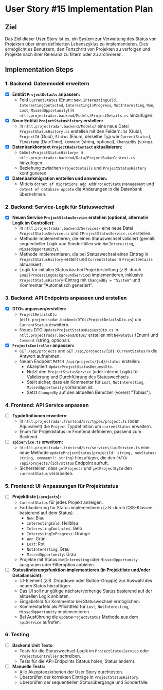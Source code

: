 # User Story #15 Implementation Plan

## Ziel
Das Ziel dieser User Story ist es, ein System zur Verwaltung des Status von Projekten über einen definierten Lebenszyklus zu implementieren. Dies ermöglicht es Benutzern, den Fortschritt von Projekten zu verfolgen und Projekte nach ihrer Relevanz zu filtern oder zu archivieren.

## Implementation Steps

### 1. Backend: Datenmodell erweitern
- [x] **Entität `ProjectDetails` anpassen:**
    - Feld `CurrentStatus` (Enum: `New`, `InterestingCold`, `InterestingContacted`, `InterestingInProgress`, `NotInteresting`, `Won`, `Lost`, `MissedOpportunity`) in `ntlt.projectradar.backend/Models/ProjectDetails.cs` hinzufügen.
- [x] **Neue Entität `ProjectStatusHistory` erstellen:**
    - In `ntlt.projectradar.backend/Models/` eine neue Datei `ProjectStatusHistory.cs` erstellen mit den Feldern: `Id` (Guid), `ProjectId` (Guid), `Status` (Enum, derselbe Typ wie `CurrentStatus`), `Timestamp` (DateTime), `Comment` (string, optional), `ChangedBy` (string).
- [x] **Datenbankkontext `ProjectRadarContext` aktualisieren:**
    - `DbSet<ProjectStatusHistory>` in `ntlt.projectradar.backend/Data/ProjectRadarContext.cs` hinzufügen.
    - Beziehung zwischen `ProjectDetails` und `ProjectStatusHistory` konfigurieren.
- [x] **Datenbankmigration erstellen und anwenden:**
    - Mittels `dotnet ef migrations add AddProjectStatusManagement` und `dotnet ef database update` die Änderungen in die Datenbank übernehmen.

### 2. Backend: Service-Logik für Statuswechsel
- [x] **Neuen Service `ProjectStatusService` erstellen (optional, alternativ Logik im Controller):**
    - In `ntlt.projectradar.backend/Services/` eine neue Datei `ProjectStatusService.cs` und `IProjectStatusService.cs` erstellen.
    - Methode implementieren, die einen Statuswechsel validiert (gemäß sequentieller Logik und Sonderfällen wie `NotInteresting`, `MissedOpportunity`).
    - Methode implementieren, die bei Statuswechsel einen Eintrag in `ProjectStatusHistory` erstellt und `CurrentStatus` in `ProjectDetails` aktualisiert.
    - Logik für initialen Status `New` bei Projekterstellung (z.B. durch `EmailProcessingBackgroundService`) implementieren, inklusive `ProjectStatusHistory`-Eintrag mit `ChangedBy = "System"` und Kommentar "Automatisch generiert".

### 3. Backend: API Endpoints anpassen und erstellen
- [x] **DTOs anpassen/erstellen:**
    - `ProjectDetailsDto` (`ntlt.projectradar.backend/DTOs/ProjectDetailsDto.cs`) um `CurrentStatus` erweitern.
    - Neues DTO `UpdateProjectStatusRequestDto.cs` in `ntlt.projectradar.backend/DTOs/` erstellen mit `NewStatus` (Enum) und `Comment` (string, optional).
- [x] **`ProjectsController` anpassen:**
    - `GET /api/projects` und `GET /api/projects/{id}`: `CurrentStatus` in die Antwort aufnehmen.
    - Neuen Endpoint `PATCH /api/projects/{id}/status` erstellen:
        - Akzeptiert `UpdateProjectStatusRequestDto`.
        - Nutzt den `ProjectStatusService` (oder interne Logik) für Validierung und Durchführung des Statuswechsels.
        - Stellt sicher, dass ein Kommentar für `Lost`, `NotInteresting`, `MissedOpportunity` vorhanden ist.
        - Setzt `ChangedBy` auf den aktuellen Benutzer (vorerst "Tobias").

### 4. Frontend: API Service anpassen
- [ ] **Typdefinitionen erweitern:**
    - In `ntlt.projectradar.frontend/src/types/project.ts` (oder Äquivalent) die `Project` Typdefinition um `currentStatus` erweitern.
    - Enum für Projektstatus im Frontend definieren, passend zum Backend.
- [ ] **`apiService.ts` erweitern:**
    - In `ntlt.projectradar.frontend/src/services/apiService.ts` eine neue Methode `updateProjectStatus(projectId: string, newStatus: string, comment?: string)` hinzufügen, die den `PATCH /api/projects/{id}/status` Endpoint aufruft.
    - Sicherstellen, dass `getProjects` und `getProjectById` den `currentStatus` verarbeiten.

### 5. Frontend: UI-Anpassungen für Projektstatus
- [ ] **Projektliste (`/projects`):**
    - `CurrentStatus` für jedes Projekt anzeigen.
    - Farbkodierung für Status implementieren (z.B. durch CSS-Klassen basierend auf dem Status).
        - `New`: Blau
        - `InterestingCold`: Hellblau
        - `InterestingContacted`: Gelb
        - `InterestingInProgress`: Orange
        - `Won`: Grün
        - `Lost`: Rot
        - `NotInteresting`: Grau
        - `MissedOpportunity`: Grau
    - Projekte mit Status `NotInteresting` oder `MissedOpportunity` ausgrauen oder Filteroption anbieten.
- [ ] **Statusänderungsfunktion implementieren (in Projektliste und/oder Detailansicht):**
    - UI-Element (z.B. Dropdown oder Button-Gruppe) zur Auswahl des neuen Status hinzufügen.
    - Das UI soll nur gültige nächste/vorherige Status basierend auf der aktuellen Logik anbieten.
    - Eingabefeld für Kommentar bei Statuswechsel ermöglichen.
    - Kommentarfeld als Pflichtfeld für `Lost`, `NotInteresting`, `MissedOpportunity` implementieren.
    - Bei Ausführung die `updateProjectStatus` Methode aus dem `apiService` aufrufen.

### 6. Testing
- [ ] **Backend Unit Tests:**
    - Tests für die Statuswechsel-Logik im `ProjectStatusService` oder `ProjectsController` schreiben.
    - Tests für die API-Endpoints (Status holen, Status ändern).
- [ ] **Manuelle Tests:**
    - Alle Akzeptanzkriterien der User Story durchtesten.
    - Überprüfen der korrekten Einträge in `ProjectStatusHistory`.
    - Überprüfen der sequentiellen Statusübergänge und Sonderfälle.
